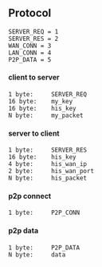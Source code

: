 




## Protocol

    SERVER_REQ = 1
    SERVER_RES = 2
    WAN_CONN = 3
    LAN_CONN = 4
    P2P_DATA = 5


#### client to server

    1 byte:     SERVER_REQ
    16 byte:    my_key
    16 byte:    his_key 
    N byte:     my_packet

#### server to client

    1 byte:     SERVER_RES 
    16 byte:    his_key
    4 byte:     his_wan_ip
    2 byte:     his_wan_port
    N byte:     his_packet

#### p2p connect

    1 byte:     P2P_CONN

#### p2p data

    1 byte:     P2P_DATA
    N byte:     data



